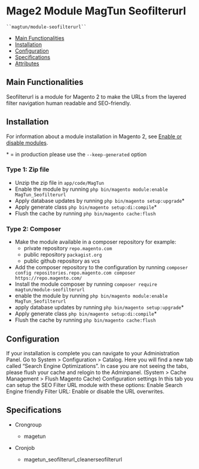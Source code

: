 # Mage2 Module MagTun Seofilterurl
    ``magtun/module-seofilterurl``
 - [Main Functionalities](#markdown-header-main-functionalities)
 - [Installation](#markdown-header-installation)
 - [Configuration](#markdown-header-configuration)
 - [Specifications](#markdown-header-specifications)
 - [Attributes](#markdown-header-attributes)


## Main Functionalities
Seofilterurl is a module for Magento 2 to make the URLs from the layered filter navigation human readable and SEO-friendly.

## Installation
For information about a module installation in Magento 2, see [Enable or disable modules](https://devdocs.magento.com/guides/v2.4/install-gde/install/cli/install-cli-subcommands-enable.html).

\* = in production please use the `--keep-generated` option

### Type 1: Zip file
 - Unzip the zip file in `app/code/MagTun`
 - Enable the module by running `php bin/magento module:enable MagTun_Seofilterurl`
 - Apply database updates by running `php bin/magento setup:upgrade`\*
 - Apply generate class `php bin/magento setup:di:compile`\*
 - Flush the cache by running `php bin/magento cache:flush`

### Type 2: Composer
 - Make the module available in a composer repository for example:
    - private repository `repo.magento.com`
    - public repository `packagist.org`
    - public github repository as vcs
 - Add the composer repository to the configuration by running `composer config repositories.repo.magento.com composer https://repo.magento.com/`
 - Install the module composer by running `composer require magtun/module-seofilterurl`
 - enable the module by running `php bin/magento module:enable MagTun_Seofilterurl`
 - apply database updates by running `php bin/magento setup:upgrade`\*
 - Apply generate class `php bin/magento setup:di:compile`\*
 - Flush the cache by running `php bin/magento cache:flush`


## Configuration
If your installation is complete you can navigate to your Administration Panel. Go to System > Configuration > Catalog.
Here you will find a new tab called “Search Engine Optimizations”.
In case you are not seeing the tabs, please flush your cache and relogin to the Adminpanel. (System > Cache Management > Flush Magento Cache)
Configuration settings
In this tab you can setup the SEO Filter URL module with these options:
Enable Search Engine friendly Filter URL: Enable or disable the URL overwrites.

## Specifications
 - Crongroup
	- magetun

 - Cronjob
	- magetun_seofilterurl_cleanerseofilterurl




